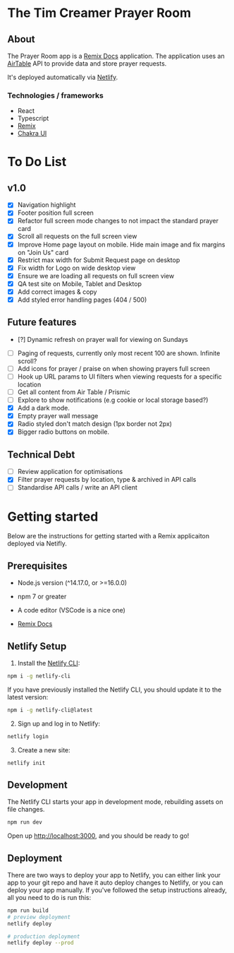 # The Tim Creamer Prayer Room

## About

The Prayer Room app is a [Remix Docs](https://remix.run/docs) application. The application uses an [AirTable](https://airtable.com) API to provide data and store prayer requests.

It's deployed automatically via [Netlify](https://www.netlify.com/).

### Technologies / frameworks

-   React
-   Typescript
-   [Remix](https://remix.run/docs)
-   [Chakra UI](https://chakra-ui.com/)

# To Do List

## v1.0

-   [x] Navigation highlight
-   [x] Footer position full screen
-   [x] Refactor full screen mode changes to not impact the standard prayer card
-   [x] Scroll all requests on the full screen view
-   [x] Improve Home page layout on mobile. Hide main image and fix margins on "Join Us" card
-   [x] Restrict max width for Submit Request page on desktop
-   [x] Fix width for Logo on wide desktop view
-   [x] Ensure we are loading all requests on full screen view
-   [x] QA test site on Mobile, Tablet and Desktop
-   [x] Add correct images & copy
-   [x] Add styled error handling pages (404 / 500)

## Future features

-   [?] Dynamic refresh on prayer wall for viewing on Sundays
-   [ ] Paging of requests, currently only most recent 100 are shown. Infinite scroll?
-   [ ] Add icons for prayer / praise on when showing prayers full screen
-   [ ] Hook up URL params to UI filters when viewing requests for a specific location
-   [ ] Get all content from Air Table / Prismic
-   [ ] Explore to show notifications (e.g cookie or local storage based?)
-   [x] Add a dark mode.
-   [x] Empty prayer wall message
-   [x] Radio styled don't match design (1px border not 2px)
-   [x] Bigger radio buttons on mobile.

## Technical Debt

-   [ ] Review application for optimisations
-   [x] Filter prayer requests by location, type & archived in API calls
-   [ ] Standardise API calls / write an API client

# Getting started

Below are the instructions for getting started with a Remix applicaiton deployed via Netifly.

## Prerequisites

-   Node.js version (^14.17.0, or >=16.0.0)
-   npm 7 or greater
-   A code editor (VSCode is a nice one)

-   [Remix Docs](https://remix.run/docs)

## Netlify Setup

1. Install the [Netlify CLI](https://www.netlify.com/products/dev/):

```sh
npm i -g netlify-cli
```

If you have previously installed the Netlify CLI, you should update it to the latest version:

```sh
npm i -g netlify-cli@latest
```

2. Sign up and log in to Netlify:

```sh
netlify login
```

3. Create a new site:

```sh
netlify init
```

## Development

The Netlify CLI starts your app in development mode, rebuilding assets on file changes.

```sh
npm run dev
```

Open up [http://localhost:3000](http://localhost:3000), and you should be ready to go!

## Deployment

There are two ways to deploy your app to Netlify, you can either link your app to your git repo and have it auto deploy changes to Netlify, or you can deploy your app manually. If you've followed the setup instructions already, all you need to do is run this:

```sh
npm run build
# preview deployment
netlify deploy

# production deployment
netlify deploy --prod
```
